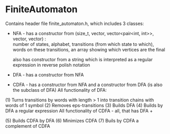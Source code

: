 # FiniteAutomaton

Contains header file finite_automaton.h, which includes 3 classes:

- NFA - has a constructor from (size_t, vector<char>, vector<pair<int, int>>, vector<string>, vector<bool>) :  
    number of states, alphabet, transitions (from which state to which),
    words on these transitions, an array showing which vertices are the final
  
    also has constructor from a string which is interpreted as a regular expression in reverse polish notation
  
- DFA - has a constructor from NFA
  
- CDFA - has a constructor from NFA and a constructor from DFA (is also the subclass of DFA)
All functionality of DFA:

(1) Turns transitions by words with length > 1 into transition chains with words of 1 symbol
(2) Removes eps-transitions
(3) Builds DFA
(4) Builds by DFA a regular expression
All functionality of CDFA - all, that has DFA +
  
(5) Builds CDFA by DFA
(6) Minimizes CDFA
(7) Buils by CDFA a complement of CDFA
